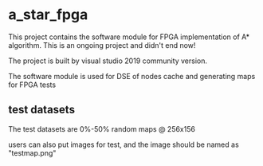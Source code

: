 # a_star_fpga

This project contains the software module for FPGA implementation of A* algorithm. This is an ongoing project and didn't end now!

The project is built by visual studio 2019 community version.

The software module is used for DSE of nodes cache and generating maps for FPGA tests

## test datasets

The test datasets are 0%-50% random maps @ 256x156

users can also put images for test, and the image should be named as "testmap.png"

